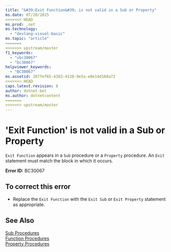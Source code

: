 ```yaml
---
title: "&#39;Exit Function&#39; is not valid in a Sub or Property"
ms.date: 07/20/2015
<<<<<<< HEAD
ms.prod: .net
ms.technology: 
  - "devlang-visual-basic"
ms.topic: "article"
=======
>>>>>>> upstream/master
f1_keywords: 
  - "vbc30067"
  - "bc30067"
helpviewer_keywords: 
  - "BC30067"
ms.assetid: 207fef65-4383-4120-9e5a-e0e14d168a72
<<<<<<< HEAD
caps.latest.revision: 8
author: dotnet-bot
ms.author: dotnetcontent
=======
>>>>>>> upstream/master
---
```

# &#39;Exit Function&#39; is not valid in a Sub or Property
`Exit Function` appears in a `Sub` procedure or a `Property` procedure. An `Exit` statement must match the block in which it occurs.  
  
 **Error ID:** BC30067  
  
## To correct this error  
  
-   Replace the `Exit Function` with the `Exit Sub` or `Exit Property` statement as appropriate.  
  
## See Also  
 [Sub Procedures](../../visual-basic/programming-guide/language-features/procedures/sub-procedures.md)  
 [Function Procedures](../../visual-basic/programming-guide/language-features/procedures/function-procedures.md)  
 [Property Procedures](../../visual-basic/programming-guide/language-features/procedures/property-procedures.md)
